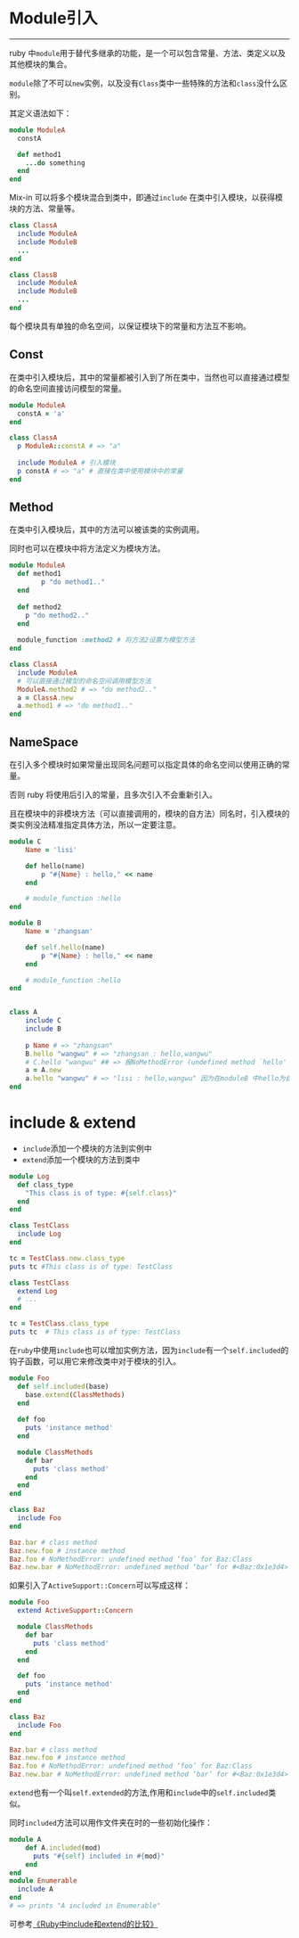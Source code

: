 # Module引入

***

ruby 中`module`用于替代多继承的功能，是一个可以包含常量、方法、类定义以及其他模块的集合。

`module`除了不可以`new`实例，以及没有`Class`类中一些特殊的方法和`class`没什么区别。

其定义语法如下：

```ruby
module ModuleA
  constA

  def method1
    ...do something
  end
end
```

Mix-in 可以将多个模块混合到类中，即通过`include` 在类中引入模块，以获得模块的方法、常量等。

```ruby
class ClassA
  include ModuleA
  include ModuleB
  ...
end

class ClassB
  include ModuleA
  include ModuleB
  ...
end
```

每个模块具有单独的命名空间，以保证模块下的常量和方法互不影响。

## Const

在类中引入模块后，其中的常量都被引入到了所在类中，当然也可以直接通过模型的命名空间直接访问模型的常量。

```ruby
module ModuleA
  constA = 'a'
end

class ClassA
  p ModuleA::constA # => "a"
  
  include ModuleA # 引入模块
  p constA # => "a" # 直接在类中使用模块中的常量
end
```



## Method

在类中引入模块后，其中的方法可以被该类的实例调用。

同时也可以在模块中将方法定义为模块方法。

```ruby
module ModuleA
  def method1
		p "do method1.."
  end
  
  def method2
    p "do method2.."
  end
  
  module_function :method2 # 将方法2设置为模型方法
end 

class ClassA
  include ModuleA
  # 可以直接通过模型的命名空间调用模型方法
  ModuleA.method2 # => "do method2.." 
  a = ClassA.new
  a.method1 # => "do method1.."
end
```



## NameSpace

在引入多个模块时如果常量出现同名问题可以指定具体的命名空间以使用正确的常量。

否则 ruby 将使用后引入的常量，且多次引入不会重新引入。

且在模块中的非模块方法（可以直接调用的，模块的自方法）同名时，引入模块的类实例没法精准指定具体方法，所以一定要注意。

```ruby
module C
    Name = 'lisi'

    def hello(name)
        p "#{Name} : hello," << name
    end

    # module_function :hello
end 

module B
    Name = 'zhangsan'

    def self.hello(name)
        p "#{Name} : hello," << name
    end

    # module_function :hello
end 


class A
    include C
    include B
    
    p Name # => "zhangsan"
    B.hello "wangwu" # => "zhangsan : hello,wangwu"
    # C.hello "wangwu" ## => 报NoMethodError (undefined method `hello' for C:Module)
    a = A.new
    a.hello "wangwu" # => "lisi : hello,wangwu" 因为在moduleB 中hello为自方法
end
```



# include & extend

* `include`添加一个模块的方法到实例中
* `extend`添加一个模块的方法到类中

```ruby
module Log 
  def class_type
    "This class is of type: #{self.class}"
  end
end

```

```ruby
class TestClass 
  include Log 
end

tc = TestClass.new.class_type
puts tc #This class is of type: TestClass
```


```ruby
class TestClass
  extend Log
  # ...
end

tc = TestClass.class_type
puts tc  # This class is of type: TestClass
```

在`ruby`中使用`include`也可以增加实例方法，因为`include`有一个`self.included`的钩子函数，可以用它来修改类中对于模块的引入。

```ruby
module Foo
  def self.included(base)
    base.extend(ClassMethods)
  end
  
  def foo
    puts 'instance method'
  end

  module ClassMethods
    def bar
      puts 'class method'
    end
  end
end

class Baz
  include Foo
end

Baz.bar # class method
Baz.new.foo # instance method
Baz.foo # NoMethodError: undefined method ‘foo’ for Baz:Class
Baz.new.bar # NoMethodError: undefined method ‘bar’ for #<Baz:0x1e3d4>
```

如果引入了`ActiveSupport::Concern`可以写成这样：

```ruby
module Foo
  extend ActiveSupport::Concern

  module ClassMethods
    def bar
      puts 'class method'
    end
  end

  def foo
    puts 'instance method'
  end
end

class Baz
  include Foo
end

Baz.bar # class method
Baz.new.foo # instance method
Baz.foo # NoMethodError: undefined method ‘foo’ for Baz:Class
Baz.new.bar # NoMethodError: undefined method ‘bar’ for #<Baz:0x1e3d4>
```

`extend`也有一个叫`self.extended`的方法,作用和`include`中的`self.included`类似。

同时`included`方法可以用作文件夹在时的一些初始化操作：

```ruby
module A 
    def A.included(mod)       
      puts "#{self} included in #{mod}"     
    end   
end   
module Enumerable     
  include A   
end
# => prints "A included in Enumerable"
```



可参考[《Ruby中include和extend的比较》](http://xuyao.club/blog/2015/06/29/include-vs-extend-in-ruby/)




